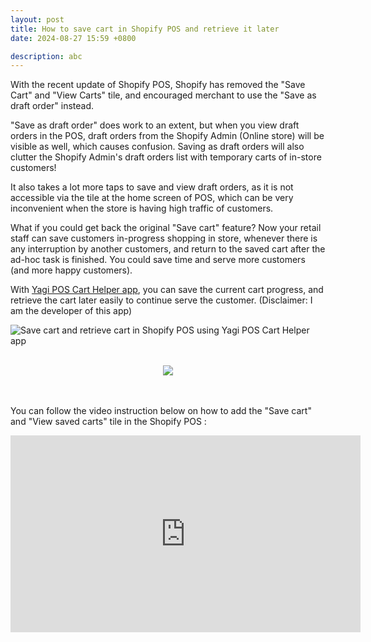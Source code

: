 ```yaml
---
layout: post
title: How to save cart in Shopify POS and retrieve it later
date: 2024-08-27 15:59 +0800

description: abc
---
```



With the recent update of Shopify POS, Shopify has removed the "Save Cart" and "View Carts" tile, and encouraged merchant to use the "Save as draft order" instead.

"Save as draft order" does work to an extent, but when you view draft orders in the POS, draft orders from the Shopify Admin (Online store) will be visible as well, which causes confusion. Saving as draft orders will also clutter the Shopify Admin's draft orders list with temporary carts of in-store customers!

It also takes a lot more taps to save and view draft orders, as it is not accessible via the tile at the home screen of POS, which can be very inconvenient when the store is having high traffic of customers.

What if you could get back the original "Save cart" feature? Now your retail staff can save customers in-progress shopping in store, whenever there is any interruption by another customers, and return to the saved cart after the ad-hoc task is finished. You could save time and serve more customers (and more happy customers).

With <a href="https://apps.shopify.com/yagi-pos-cart-helper?utm_source=yagi" target="_blank">Yagi POS Cart Helper app</a>, you can save the current cart progress, and retrieve the cart later easily to continue serve the customer. (Disclaimer: I am the developer of this app)

![Save cart and retrieve cart in Shopify POS using Yagi POS Cart Helper app](https://yagisoftware.s3.us-east-2.amazonaws.com/27-how-to-save-cart-in-shopify-pos/save_cart.gif)

<br>
<div style="width: 100%; text-align: center;">
  <a href="https://apps.shopify.com/yagi-pos-cart-helper?utm_source=yagi" target="_blank"><img src="https://img.yagisoftware.com/Shopify-App-Store-Badge-Final-Black.png" style="max-width: 250px; border-radius: 0; box-shadow: none; border-width: 0;"></a>
</div>
<br><br>

You can follow the video instruction below on how to add the "Save cart" and "View saved carts" tile in the Shopify POS : 

<div class="video-container">
<iframe width="560" height="315" src="https://www.youtube.com/embed/B_qGPJnmTuY?rel=0" title="YouTube video player" frameborder="0" allow="accelerometer; autoplay; clipboard-write; encrypted-media; gyroscope; picture-in-picture" allowfullscreen></iframe>
</div>